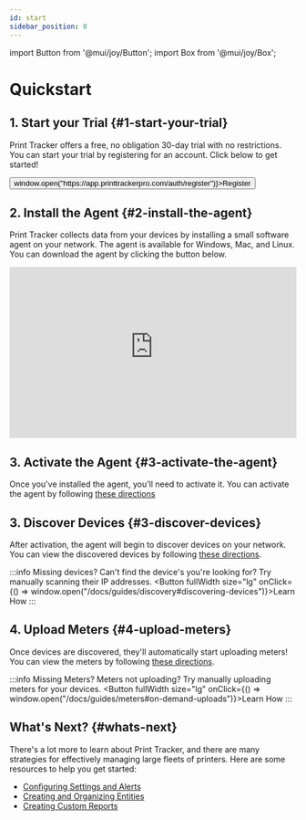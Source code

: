 ```yaml
---
id: start
sidebar_position: 0
---
```


import Button from '@mui/joy/Button';
import Box from '@mui/joy/Box';

# Quickstart

## 1. Start your Trial {#1-start-your-trial}

Print Tracker offers a free, no obligation 30-day trial with no restrictions. You can start your trial by registering for an account. Click below to get started!

<Box mb={2}>
    <Button fullWidth size="lg" onClick={() => window.open("https://app.printtrackerpro.com/auth/register")}>Register</Button>
</Box>


[//]: # (![]&#40;./images/quickstart-register.png&#41;)

## 2. Install the Agent {#2-install-the-agent}
Print Tracker collects data from your devices by installing a small software agent on your network. The agent is available for Windows, Mac, and Linux. You can download the agent by clicking the button below.

<iframe src="https://app-v2.printtrackerpro.com/download" width="100%" height="300px" frameborder="0"></iframe>

## 3. Activate the Agent {#3-activate-the-agent}
Once you've installed the agent, you'll need to activate it. You can activate the agent by following [these directions](./guides/installation#datalink-code)

## 3. Discover Devices {#3-discover-devices}
After activation, the agent will begin to discover devices on your network. You can view the discovered devices by following [these directions](./guides/installation#discovered-devices).

:::info Missing devices?
Can't find the device's you're looking for? Try manually scanning their IP addresses.
<Box mb={2}>
    <Button fullWidth size="lg" onClick={() => window.open("/docs/guides/discovery#discovering-devices")}>Learn How</Button>
</Box>
:::

## 4. Upload Meters {#4-upload-meters}
Once devices are discovered, they'll automatically start uploading meters! You can view the meters by following [these directions](./guides/meters#viewing-meters-and-supplies).

:::info Missing Meters?
Meters not uploading? Try manually uploading meters for your devices.
<Box mb={2}>
<Button fullWidth size="lg" onClick={() => window.open("/docs/guides/meters#on-demand-uploads")}>Learn How</Button>
</Box>
:::

## What's Next? {#whats-next}
There's a lot more to learn about Print Tracker, and there are many strategies for effectively managing large fleets of printers. Here are some resources to help you get started:
* [Configuring Settings and Alerts](guides/20-configuring-settings.md)
* [Creating and Organizing Entities](guides/30-creating-entities.md)
* [Creating Custom Reports](guides/80-custom-reports.md)